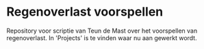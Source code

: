# Regenoverlast voorspellen 
Repository voor scriptie van Teun de Mast over het voorspellen van regenoverlast. 
In 'Projects' is te vinden waar nu aan gewerkt wordt. 
